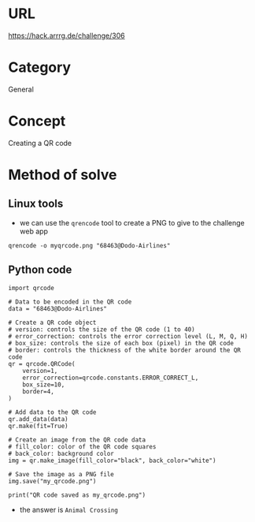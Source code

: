 # URL
https://hack.arrrg.de/challenge/306
# Category
General
# Concept
Creating a QR code
# Method of solve
## Linux tools
* we can use the `qrencode` tool to create a PNG to give to the challenge web app
```
qrencode -o myqrcode.png "68463@Dodo-Airlines"
```
## Python code
```
import qrcode

# Data to be encoded in the QR code
data = "68463@Dodo-Airlines"

# Create a QR code object
# version: controls the size of the QR code (1 to 40)
# error_correction: controls the error correction level (L, M, Q, H)
# box_size: controls the size of each box (pixel) in the QR code
# border: controls the thickness of the white border around the QR code
qr = qrcode.QRCode(
    version=1,
    error_correction=qrcode.constants.ERROR_CORRECT_L,
    box_size=10,
    border=4,
)

# Add data to the QR code
qr.add_data(data)
qr.make(fit=True)

# Create an image from the QR code data
# fill_color: color of the QR code squares
# back_color: background color
img = qr.make_image(fill_color="black", back_color="white")

# Save the image as a PNG file
img.save("my_qrcode.png")

print("QR code saved as my_qrcode.png")
```
* the answer is `Animal Crossing`
